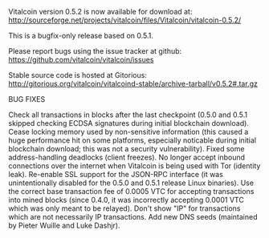Vitalcoin version 0.5.2 is now available for download at:
http://sourceforge.net/projects/vitalcoin/files/Vitalcoin/vitalcoin-0.5.2/

This is a bugfix-only release based on 0.5.1.

Please report bugs using the issue tracker at github:
https://github.com/vitalcoin/vitalcoin/issues

Stable source code is hosted at Gitorious:
http://gitorious.org/vitalcoin/vitalcoind-stable/archive-tarball/v0.5.2#.tar.gz

BUG FIXES

Check all transactions in blocks after the last checkpoint (0.5.0 and 0.5.1 skipped checking ECDSA signatures during initial blockchain download).
Cease locking memory used by non-sensitive information (this caused a huge performance hit on some platforms, especially noticable during initial blockchain download; this was
not a security vulnerability).
Fixed some address-handling deadlocks (client freezes).
No longer accept inbound connections over the internet when Vitalcoin is being used with Tor (identity leak).
Re-enable SSL support for the JSON-RPC interface (it was unintentionally disabled for the 0.5.0 and 0.5.1 release Linux binaries).
Use the correct base transaction fee of 0.0005 VTC for accepting transactions into mined blocks (since 0.4.0, it was incorrectly accepting 0.0001 VTC which was only meant to be relayed).
Don't show "IP" for transactions which are not necessarily IP transactions.
Add new DNS seeds (maintained by Pieter Wuille and Luke Dashjr).
